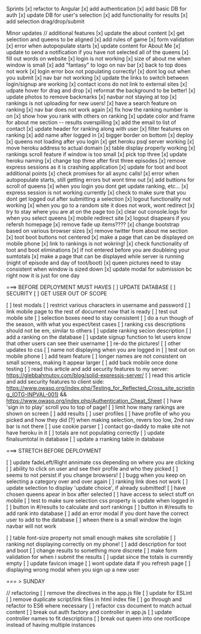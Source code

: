 Sprints
[x] refactor to Angular
[x] add authentication
[x] add basic DB for auth
[x] update DB for user's selection
[x] add functionality for results
[x] add selection drag/drop/submit

Minor updates
// additional features
[x] update the about content
[x] get selection and queens to be aligned
[x] add rules of game
[x] form validation
[x] error when autopopulate starts
[x] update content for About Me
[x] update to send a notification if you have not selected all of the queens 
[x] fill out words on website
[x] login is not working
[x] size of about me when window is small
[x] add "fantasy" to logo on nav bar
[x] back to top does not work
[x] login error box not populating correctly!
[x] dont log out when you submit
[x] nav bar not working
[x] update the links to switch between login/signup are working
[x] contact icons do not link to external sites
[x] udpate hover for drag and drop
[x] reformat the background to be better!
[x] update photos to remove backmarks
[x] navbar not staying at top
[x] rankings is not uploading for new users!
[x] have a search feature on ranking
[x] nav bar does not work again
[x] fix how the ranking number is on
[x] show how you rank with others on ranking
[x] update color and frame for about me section -- results overspilling
[x] add the email to list of contact
[x] update header for ranking along with user
[x] filter features on ranking
[x] add name after logged in
[x] bigger border on bottom
[x] deploy
[x] queens not loading after you login
[x] get heroku psql server working
[x] move heroku address to actual domain
[x] table display properly working
[x] rankings scroll feature if window is too small
[x] pick top three
[x] update heroku naming
[x] change top three after first three episodes
[x] remove express sessions as it is crashing application
[x] update for toot and boot additional points
[x] check promises for all async calls!
[x] error when autopopulate starts, still getting errors but wont time out
[x] add buttions for scroll of queens
[x] when you login you dont get update ranking, etc...
[x] express session is not working currently
[x] check to make sure that you dont get logged out after submitting a selection
[x] logout functionality not working
[x] when you go to a random site it does not work, wont redirect
[x] try to stay where you are at on the page too
[x] clear out console.logs for when you select queens
[x] mobile redirect site
[x] logout disapears if you refersh homepage
[x] remove fade up items????
[x] change bootstrap based on various browser sizes
[x] remove twitter from about me section
[x] toot boot buttons not centered
[x] make a page that can be displayed on mobile phone
[x] link to rankings is not wokring!
[x] check functionality of toot and boot eliminations
[x] if not entered before you are doubleing your sumtotals
[x] make a page that can be displayed while server is running (night of episode and day of toot/boot)
[x] queen pictures need to stay consistent when window is sized down
[x] update modal for submission bc right now it is just for one day


===> BEFORE DEPLOYMENT MUST HAVES
[ ] UPDATE DATABASE
[ ] SECURITY
[ ] GET USER OUT OF SCOPE


[ ] test modals
[ ] restrict various characters in username and password
[ ] link mobile page to the rest of document now that is ready
[ ] test out mobile site
[ ] selection boxes need to stay consistent
[ ] do a run though of the season, with what you expect/test cases
[ ] ranking css descriptions should not be em, similar to others
[ ] update ranking secion description
[ ] add a ranking on the database
[ ] update signup function to let users know that other users can see their username
[ ] re-do the pictures!
[ ] other updates to css
[ ] name not displaying when you are logged in
[ ] test out on mobile phone
[ ] add team feature
[ ] longer names are not consistent on small screens, making it appear larger
[ ] add back mobile once done testing
[ ] read this article and add security features to my server: https://glebbahmutov.com/blog/solid-expressjs-server/
[ ] read this article and add security features to client side: https://www.owasp.org/index.php/Testing_for_Reflected_Cross_site_scripting_(OTG-INPVAL-001) && https://www.owasp.org/index.php/Authentication_Cheat_Sheet
[ ] have 'sign in to play' scroll you to top of page!
[ ] limit how many rankings are shown on screen
[ ] add results
[ ] user profiles
[ ] have profile of who you picked and how they did
[?] when making selection, revers too low, 2nd nav bar is not there
[ ] use cookie parser
[ ] contact go-daddy to make site not have heroku in it
[ ] totals are not populating correctly
[ ] update finalsumtotal in database
[ ] update a rranking table in database

===> STRETCH BEFORE DEPLOYMENT

[ ] update fadeLeft/Right annimate css depending on where you are clicking
[ ] ability to click on user and see their profile and who they picked
[ ] seems to not persist if you change browsers!
[ ] bugg when you keep on selecting a category over and over again
[ ] ranking link does not work
[ ] update selection to display 'update choice', if already submitted!
[ ] have chosen queens apear in box after selected
[ ] have access to select stuff on mobile
[ ] test to make sure selection css property is update when logged in
[ ] button  in #/results to calculate and sort rankings
[ ] button in #/resutls to add rank into database
[ ] add an error modal if you dont have the correct user to add to the database
[ ] wheen there is a small window the login navbar will not work


[ ] table font-size property not small enough makes site scrollable
[ ] ranking not displaying correctly on my phone!
[ ] add description for toot and boot
[ ] change results to something more discrete
[ ] make form validation for when i submit the results
[ ] updat since the totals is currently empty
[ ] update favicon image
[ ] wont update data if you refresh page
[ ] displaying wrong modal when you sign up a new user

=== > SUNDAY

// refactoring
[ ] remove the directives in the app.js file
[ ] update for ESLint
[ ] remove duplicate script/link files in html index file
[ ] go through and refactor to ES6 where necessary
[ ] refactor css document to match actual content
[ ] break out auth factory and controller in app.js
[ ] update controller names to fit descriptions
[ ] break out queen into one rootScope instead of having multiple instances